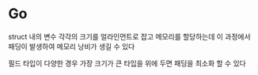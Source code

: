 # Go
struct 내의 변수 각각의 크기를 얼라인먼트로 잡고 메모리를 할당하는데 이 과정에서 패딩이 발생하여 메모리 낭비가 생길 수 있다

필드 타입이 다양한 경우 가장 크기가 큰 타입을 위에 두면 패딩을 최소화 할 수 있다

